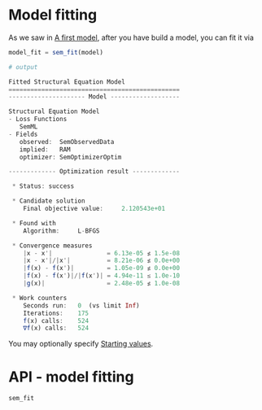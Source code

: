 # Model fitting

As we saw in [A first model](@ref), after you have build a model, you can fit it via

```julia
model_fit = sem_fit(model)

# output

Fitted Structural Equation Model
===============================================
--------------------- Model -------------------

Structural Equation Model
- Loss Functions
   SemML
- Fields
   observed:  SemObservedData
   implied:   RAM
   optimizer: SemOptimizerOptim

------------- Optimization result -------------

 * Status: success

 * Candidate solution
    Final objective value:     2.120543e+01

 * Found with
    Algorithm:     L-BFGS

 * Convergence measures
    |x - x'|               = 6.13e-05 ≰ 1.5e-08
    |x - x'|/|x'|          = 8.21e-06 ≰ 0.0e+00
    |f(x) - f(x')|         = 1.05e-09 ≰ 0.0e+00
    |f(x) - f(x')|/|f(x')| = 4.94e-11 ≤ 1.0e-10
    |g(x)|                 = 2.48e-05 ≰ 1.0e-08

 * Work counters
    Seconds run:   0  (vs limit Inf)
    Iterations:    175
    f(x) calls:    524
    ∇f(x) calls:   524
```

You may optionally specify [Starting values](@ref).

# API - model fitting

```@docs
sem_fit
```